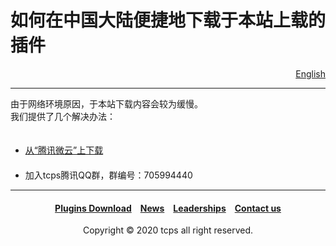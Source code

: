 <style>
h1 {text-align: center;}
h4 {text-align: center;}
h3 {text-align: center;}
p {text-align: center;}
</style>
<style type="text/css">
  #left{
        text-align:left;
  }
  #right{
        text-align:right;
  }
</style>

<h1><div id="left">如何在中国大陆便捷地下载于本站上载的插件</div></h1>
<div id="right"><a href="plugins/download/cn/eng">English</a></div>
<hr>
<div id="left">由于网络环境原因，于本站下载内容会较为缓慢。<br>我们提供了几个解决办法：<br>
<ul>
　<li><a href="jump/weiyun-download">从“腾讯微云”上下载</a></li>
　<li>加入tcps腾讯QQ群，群编号：705994440</li>
</ul>
<hr>
<h4><a href="/plugins/download">Plugins Download</a>&emsp;<a href="/news">News</a>&emsp;<a href="/leaderships">Leaderships</a>&emsp;<a href="/contact">Contact us</a></h4>
  <p>Copyright © 2020 tcps all right reserved.</p>
